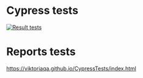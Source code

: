 # Cypress tests
[![Result tests](https://github.com/ViktoriaQA/CypressTests/actions/workflows/main.yml/badge.svg)](https://github.com/ViktoriaQA/CypressTests/actions/workflows/main.yml)

# Reports tests
https://viktoriaqa.github.io/CypressTests/index.html
